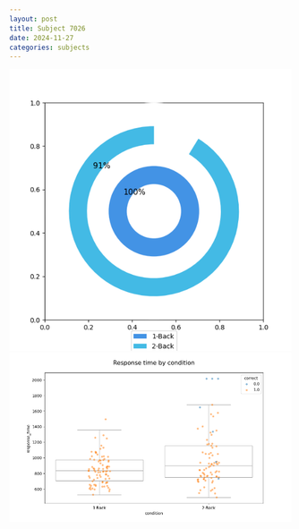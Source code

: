 ```yaml
---
layout: post
title: Subject 7026
date: 2024-11-27
categories: subjects
---
```


![](data/7026/run-15/7026_accuracy_by_condition.png)
![](data/7026/run-15/7026_response_time_by_condition.png)
